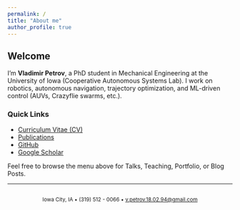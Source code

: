 ```yaml
---
permalink: /
title: "About me"
author_profile: true
---
```


## Welcome

I’m **Vladimir Petrov**, a PhD student in Mechanical Engineering at the University of Iowa (Cooperative Autonomous Systems Lab).
I work on robotics, autonomous navigation, trajectory optimization, and ML-driven control (AUVs, Crazyflie swarms, etc.).

### Quick Links
- [Curriculum Vitae (CV)](/cv/)
- [Publications](/publications/)
- [GitHub](https://github.com/wladimirpetrov)
- [Google Scholar](https://scholar.google.com/citations?user=i4HX0CEAAAAJ&hl=en)

Feel free to browse the menu above for Talks, Teaching, Portfolio, or Blog Posts.

---
<div align="center" style="margin-top: 2em;">
  <small>Iowa City, IA • (319) 512 - 0066 • <a href="mailto:v.petrov.18.02.94@gmail.com">v.petrov.18.02.94@gmail.com</a></small>
</div>


